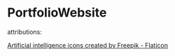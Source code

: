 # PortfolioWebsite

attributions:

<a href="https://www.flaticon.com/free-icons/artificial-intelligence" title="artificial intelligence icons">Artificial intelligence icons created by Freepik - Flaticon</a> 